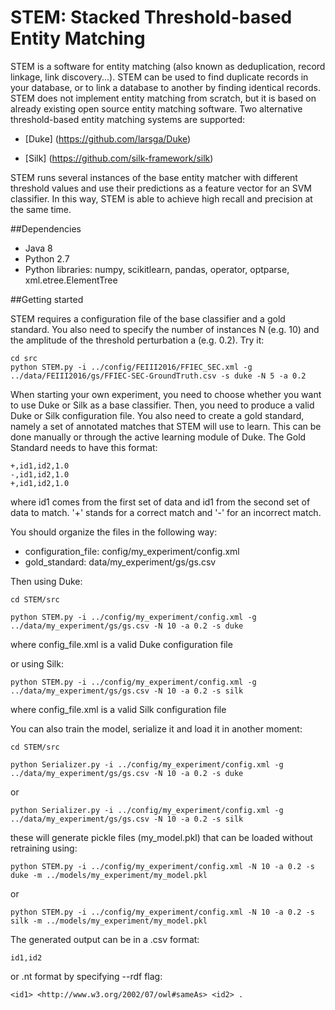 
# STEM: Stacked Threshold-based Entity Matching 

STEM is a software for entity matching (also known as deduplication, record linkage, link discovery...). STEM can be used to find duplicate records in your database, or to link a database to another by finding identical records. STEM does not implement entity matching from scratch, but it is based on already existing open source entity matching software.
Two alternative threshold-based entity matching systems are supported:

- [Duke] (https://github.com/larsga/Duke)

- [Silk] (https://github.com/silk-framework/silk)

STEM runs several instances of the base entity matcher with different threshold values and use their predictions as a feature vector for an SVM classifier. In this way, STEM is able to achieve high recall and precision at the same time.

##Dependencies

- Java 8
- Python 2.7
- Python libraries: numpy, scikitlearn, pandas, operator, optparse, xml.etree.ElementTree

##Getting started

STEM requires a configuration file of the base classifier and a gold standard. You also need to specify the number of instances N (e.g. 10) and the amplitude of the threshold perturbation a (e.g. 0.2). Try it:

    cd src
    python STEM.py -i ../config/FEIII2016/FFIEC_SEC.xml -g ../data/FEIII2016/gs/FFIEC-SEC-GroundTruth.csv -s duke -N 5 -a 0.2

When starting your own experiment, you need to choose whether you want to use Duke or Silk as a base classifier. Then, you need to produce a valid Duke or Silk configuration file. You also need to create a gold standard, namely a set of annotated matches that STEM will use to learn. This can be done manually or through the active learning module of Duke.
The Gold Standard needs to have this format:

    +,id1,id2,1.0
    -,id1,id2,1.0
    +,id1,id2,1.0 

where id1 comes from the first set of data and id1 from the second set of data to match. '+' stands for a correct match and '-' for an incorrect match.

You should organize the files in the following way:

- configuration_file: config/my_experiment/config.xml
- gold_standard: data/my_experiment/gs/gs.csv

Then using Duke:

    cd STEM/src

    python STEM.py -i ../config/my_experiment/config.xml -g ../data/my_experiment/gs/gs.csv -N 10 -a 0.2 -s duke

where config_file.xml is a valid Duke configuration file

or using Silk:

    python STEM.py -i ../config/my_experiment/config.xml -g ../data/my_experiment/gs/gs.csv -N 10 -a 0.2 -s silk

where config_file.xml is a valid Silk configuration file

You can also train the model, serialize it and load it in another moment:

    cd STEM/src

    python Serializer.py -i ../config/my_experiment/config.xml -g ../data/my_experiment/gs/gs.csv -N 10 -a 0.2 -s duke

or

    python Serializer.py -i ../config/my_experiment/config.xml -g ../data/my_experiment/gs/gs.csv -N 10 -a 0.2 -s silk

these will generate pickle files (my_model.pkl) that can be loaded without retraining using:

    python STEM.py -i ../config/my_experiment/config.xml -N 10 -a 0.2 -s duke -m ../models/my_experiment/my_model.pkl
or

    python STEM.py -i ../config/my_experiment/config.xml -N 10 -a 0.2 -s silk -m ../models/my_experiment/my_model.pkl

The generated output can be in a .csv format:

    id1,id2

or .nt format by specifying --rdf flag:

    <id1> <http://www.w3.org/2002/07/owl#sameAs> <id2> .
